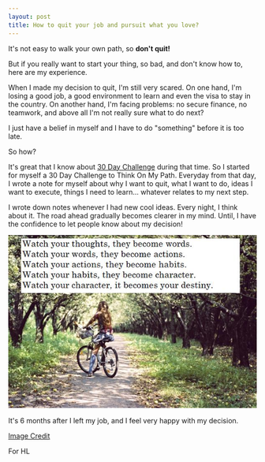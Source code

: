 ```yaml
---
layout: post
title: How to quit your job and pursuit what you love?
---
```

It's not easy to walk your own path, so **don't quit!**  

But if you really want to start your thing, so bad, and don't know how to, here are my experience.

  
When I made my decision to quit, I'm still very scared. On one hand, I'm losing a good job, a good environment to learn and even the visa to stay in the country. On another hand, I'm facing problems: no secure finance, no teamwork, and above all I'm not really sure what to do next?

  
I just have a belief in myself and I have to do "something" before it is too late. 

  
So how?

  
It's great that I know about [30 Day Challenge][0] during that time. So I started for myself a 30 Day Challenge to Think On My Path. Everyday from that day, I wrote a note for myself about why I want to quit, what I want to do, ideas I want to execute, things I need to learn... whatever relates to my next step.

  
I wrote down notes whenever I had new cool ideas. Every night, I think about it. The road ahead gradually becomes clearer in my mind. Until, I have the confidence to let people know about my decision!

  
![](/images/332a0b2d-1608-437b-835f-793e7e3afcec/thoughts.jpg)  

  
It's 6 months after I left my job, and I feel very happy with my decision.

  
[Image Credit][1]  

  
For HL  


[0]: http://on.ted.com/Cutts
[1]: http://winterlyrics.wordpress.com/2011/07/22/watch-your-thoughts-they-become-words-watch-your-words-they-become-actions-watch-your-actions-they-become-habits-watch-your-habits-they-become-character-watch-your-character-it-becomes-your-d/